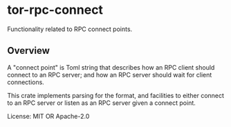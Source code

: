 # tor-rpc-connect

Functionality related to RPC connect points.

## Overview

A "connect point" is Toml string
that  describes how an RPC client should connect to an RPC server;
and how an RPC server should wait for client connections.

This crate implements parsing for the format,
and facilities to either connect to an RPC server
or listen as an RPC server
given a connect point.

License: MIT OR Apache-2.0
